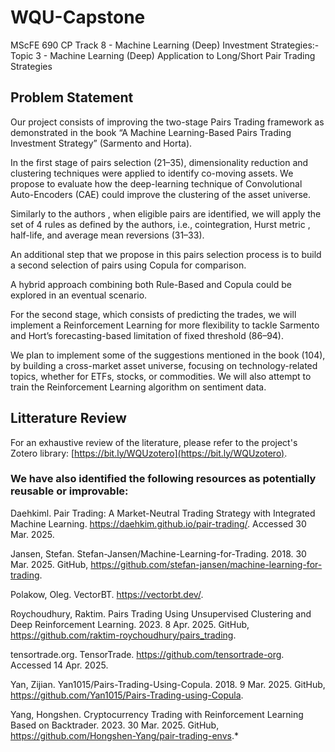 # WQU-Capstone
MScFE 690 CP Track 8 - Machine Learning (Deep) Investment Strategies:- Topic 3 - Machine Learning (Deep) Application to Long/Short Pair Trading Strategies


## Problem Statement

Our project consists of improving the two-stage Pairs Trading framework as demonstrated in the book “A Machine Learning-Based Pairs Trading Investment Strategy” (Sarmento and Horta). 

In the first stage of pairs selection (21–35), dimensionality reduction and clustering techniques were applied to identify co-moving assets. We propose to evaluate how the deep-learning  technique of Convolutional Auto-Encoders (CAE) could improve the clustering of the asset universe. 

Similarly to the authors , when eligible pairs are identified, we will apply the set of 4 rules as defined by the authors, i.e., cointegration, Hurst metric , half-life, and average mean reversions (31–33). 

An additional step that we propose in this pairs selection process is to build a second selection of pairs using Copula  for comparison. 

A hybrid approach combining both Rule-Based and Copula could be explored in an eventual scenario.

For the second stage, which consists of predicting the trades, we will implement a Reinforcement Learning for more flexibility to tackle Sarmento and Hort’s forecasting-based limitation of fixed threshold (86–94).

We plan to implement some of the suggestions mentioned in the book (104), by building a cross-market asset universe, focusing on technology-related topics, whether for ETFs, stocks, or commodities. We will also attempt to train the Reinforcement Learning algorithm on sentiment data.

## Litterature Review
For an exhaustive review of the literature, please refer to the project's Zotero library: [https://bit.ly/WQUzotero](https://bit.ly/WQUzotero).

### We have also identified the following resources as potentially reusable or improvable:

Daehkiml. Pair Trading: A Market-Neutral Trading Strategy with Integrated Machine Learning. https://daehkim.github.io/pair-trading/. Accessed 30 Mar. 2025.

Jansen, Stefan. Stefan-Jansen/Machine-Learning-for-Trading. 2018. 30 Mar. 2025. GitHub, https://github.com/stefan-jansen/machine-learning-for-trading.

Polakow, Oleg. VectorBT. https://vectorbt.dev/.

Roychoudhury, Raktim. Pairs Trading Using Unsupervised Clustering and Deep Reinforcement Learning. 2023. 8 Apr. 2025. GitHub, https://github.com/raktim-roychoudhury/pairs_trading.

tensortrade.org. TensorTrade. https://github.com/tensortrade-org. Accessed 14 Apr. 2025.

Yan, Zijian. Yan1015/Pairs-Trading-Using-Copula. 2018. 9 Mar. 2025. GitHub, https://github.com/Yan1015/Pairs-Trading-using-Copula.

Yang, Hongshen. Cryptocurrency Trading with Reinforcement Learning Based on Backtrader. 2023. 30 Mar. 2025. GitHub, https://github.com/Hongshen-Yang/pair-trading-envs.*

